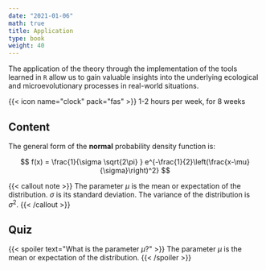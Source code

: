 ```yaml
---
date: "2021-01-06"
math: true
title: Application
type: book
weight: 40
---
```


The application of the theory through the implementation of the tools learned in `R` allow us to gain valuable insights into the underlying ecological and microevolutionary processes in real-world situations.

<!--more-->

{{< icon name="clock" pack="fas" >}} 1-2 hours per week, for 8 weeks

## Content

The general form of the **normal** probability density function is:

$$
f(x) = \frac{1}{\sigma \sqrt{2\pi} } e^{-\frac{1}{2}\left(\frac{x-\mu}{\sigma}\right)^2}
$$

{{< callout note >}}
The parameter $\mu$ is the mean or expectation of the distribution.
$\sigma$ is its standard deviation.
The variance of the distribution is $\sigma^{2}$.
{{< /callout >}}

## Quiz

{{< spoiler text="What is the parameter $\mu$?" >}}
The parameter $\mu$ is the mean or expectation of the distribution.
{{< /spoiler >}}
